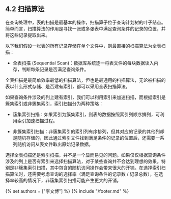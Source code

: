 ## 4.2 扫描算法

<!-- 表的扫描是物理查询计划中最基本的操作，如对于 `SELECT * FROM A;` 这样一条简单的 SQL 查询，我们只需要将表`A`扫描一遍，输出表`A`的所有记录即可。

而大部分情况下，查询会包含一个谓词，如 `SELECT * FROM A WHERE a < 10`，这时我们在扫描表`A`的同时，还需要判断表`A`的每条记录是否符合谓词条件。对于这类查询，表的扫描算法主要有两种：

- 顺序扫描 (Sequential Scan)。最基本的扫描算法，扫描一张表的所有记录，判断记录是否符合选择条件，符合则将其加入查询结果，不符合则丢弃。
- 索引扫描 (Index Scan)。如果选择条件对应的列上有索引，便可以利用索引来得到符合条件的记录，避免全表扫描的过程。 -->

在查询处理中，表的扫描是最基本的操作，扫描算子位于查询计划树的叶子结点。简单而言，扫描算法的作用是寻找一张或多张表中满足查询条件的记录的位置，并将这些记录提取出来。

以下我们假设一张表的所有记录存储在单个文件中，则最直接的扫描算法为全表扫描：

- 全表扫描 (Sequential Scan)：数据库系统逐一将表文件的每块数据读入内存，判断每条记录是否满足查询条件。

全表扫描是最简单效率最低的扫描算法，但也是最通用的扫描算法，无论被扫描的表以什么形式存储、是否建有索引，都可以采用全表扫描算法。

如果查询条件涉及的列上建有索引，我们可以利用索引来加速扫描，而根据索引是簇集索引或非簇集索引，索引扫描分为两种策略：

- 簇集索引扫描：如果索引为簇集索引，则表的数据按照索引列顺序排列，可利用索引加速扫描过程。

- 非簇集索引扫描：非簇集索引的索引列有序排列，但其对应的记录的其他列却是随机存储的，因此通过索引文件找到满足条件的记录的位置后，还需要一系列随机访问从表文件取出原始记录数据。

选择全表扫描还是索引扫描，并不是一个显而易见的问题。如果仅仅根据查询条件涉及的列上是否有索引来选择扫描算法，对于某些查询并不会达到理想的效果。特别是非簇集索引扫描，其中包含的随机访问操作会带来很大的开销。在选择索引扫描算法时，还需要考虑查询的选择率（满足查询条件的记录数 / 记录总数），在选择率较高的情况下，非簇集索引扫描可能产生更大的开销。

{% set authors = ["李文博"] %}
{% include "/footer.md" %}
